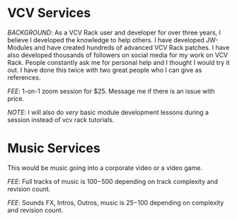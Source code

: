 # VCV Services

*BACKGROUND*: As a VCV Rack user and developer for over three years, I believe I developed the knowledge to help others.  I have developed JW-Modules and have created hundreds of advanced VCV Rack patches.  I have also developed thousands of followers on social media for my work on VCV Rack.  People constantly ask me for personal help and I thought I would try it out. I have done this twice with two great people who I can give as references.  

*FEE*: 1-on-1 zoom session for $25.  Message me if there is an issue with price.

*NOTE*: I will also do *very* basic module development lessons during a session instead of vcv rack tutorials.

# Music Services

This would be music going into a corporate video or a video game.

*FEE*: Full tracks of music is $100-$500 depending on track complexity and revision count.

*FEE*: Sounds FX, Intros, Outros, music is $25-$100 depending on complexity and revision count.
